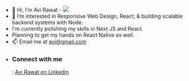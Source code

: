 - 👋 Hi, I’m Avi Rawat - ![](https://komarev.com/ghpvc/?username=father690)
- 👀 I’m interested in Responsive Web Design, React, & building scalable backend systems with Node.
- I'm currently polishing my skills in Next JS and React.
- Planning to get my hands on React Native as well. 
- 📫 Email me at <a href="mailto:avirawat90@gmail.com">avi@gmail.com</a>
- <h3>Connect with me</h3>: <a href="https://www.linkedin.com/in/avi-rawat-3a10a816a/" target="_blank">Avi Rawat on Linkedin</a>

<!---
father690/father690 is a ✨ special ✨ repository because its `README.md` (this file) appears on your GitHub profile.
You can click the Preview link to take a look at your changes.
--->
